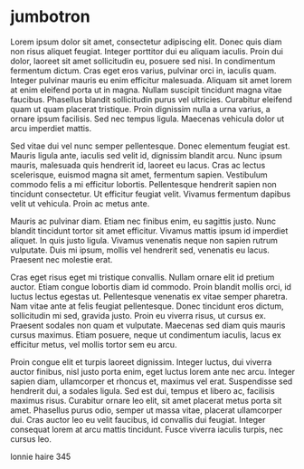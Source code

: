 # jumbotron
Lorem ipsum dolor sit amet, consectetur adipiscing elit. Donec quis diam non risus aliquet feugiat. Integer porttitor dui eu aliquam iaculis. Proin dui dolor, laoreet sit amet sollicitudin eu, posuere sed nisi. In condimentum fermentum dictum. Cras eget eros varius, pulvinar orci in, iaculis quam. Integer pulvinar mauris eu enim efficitur malesuada. Aliquam sit amet lorem at enim eleifend porta ut in magna. Nullam suscipit tincidunt magna vitae faucibus. Phasellus blandit sollicitudin purus vel ultricies. Curabitur eleifend quam ut quam placerat tristique. Proin dignissim nulla a urna varius, a ornare ipsum facilisis. Sed nec tempus ligula. Maecenas vehicula dolor ut arcu imperdiet mattis.

Sed vitae dui vel nunc semper pellentesque. Donec elementum feugiat est. Mauris ligula ante, iaculis sed velit id, dignissim blandit arcu. Nunc ipsum mauris, malesuada quis hendrerit id, laoreet eu lacus. Cras ac lectus scelerisque, euismod magna sit amet, fermentum sapien. Vestibulum commodo felis a mi efficitur lobortis. Pellentesque hendrerit sapien non tincidunt consectetur. Ut efficitur feugiat velit. Vivamus fermentum dapibus velit ut vehicula. Proin ac metus ante.

Mauris ac pulvinar diam. Etiam nec finibus enim, eu sagittis justo. Nunc blandit tincidunt tortor sit amet efficitur. Vivamus mattis ipsum id imperdiet aliquet. In quis justo ligula. Vivamus venenatis neque non sapien rutrum vulputate. Duis mi ipsum, mollis vel hendrerit sed, venenatis eu lacus. Praesent nec molestie erat.

Cras eget risus eget mi tristique convallis. Nullam ornare elit id pretium auctor. Etiam congue lobortis diam id commodo. Proin blandit mollis orci, id luctus lectus egestas ut. Pellentesque venenatis ex vitae semper pharetra. Nam vitae ante at felis feugiat pellentesque. Donec tincidunt eros dictum, sollicitudin mi sed, gravida justo. Proin eu viverra risus, ut cursus ex. Praesent sodales non quam et vulputate. Maecenas sed diam quis mauris cursus maximus. Etiam posuere, neque ut condimentum iaculis, lacus ex efficitur metus, vel mollis tortor sem eu arcu.

Proin congue elit et turpis laoreet dignissim. Integer luctus, dui viverra auctor finibus, nisl justo porta enim, eget luctus lorem ante nec arcu. Integer sapien diam, ullamcorper et rhoncus et, maximus vel erat. Suspendisse sed hendrerit dui, a sodales ligula. Sed est dui, tempus et libero ac, facilisis maximus risus. Curabitur ornare leo elit, sit amet placerat metus porta sit amet. Phasellus purus odio, semper ut massa vitae, placerat ullamcorper dui. Cras auctor leo eu velit faucibus, id convallis dui feugiat. Integer consequat lorem at arcu mattis tincidunt. Fusce viverra iaculis turpis, nec cursus leo.

lonnie haire 345
